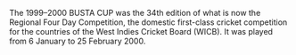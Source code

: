 The 1999–2000 BUSTA CUP was the 34th edition of what is now the Regional Four Day Competition, the domestic first-class cricket competition for the countries of the West Indies Cricket Board (WICB). It was played from 6 January to 25 February 2000.
